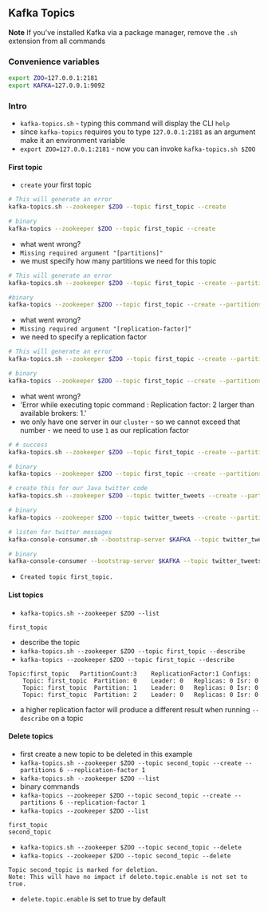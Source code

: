 ## Kafka Topics

**Note** If you've installed Kafka via a package manager, remove the `.sh` extension from all commands

### Convenience variables
```bash
export ZOO=127.0.0.1:2181
export KAFKA=127.0.0.1:9092
```

### Intro
- `kafka-topics.sh` - typing this command will display the CLI `help`
- since `kafka-topics` requires you to type `127.0.0.1:2181` as an argument make it an environment variable
- `export ZOO=127.0.0.1:2181` - now you can invoke `kafka-topics.sh $ZOO`

#### First topic

- `create` your first topic

```bash
# This will generate an error
kafka-topics.sh --zookeeper $ZOO --topic first_topic --create

# binary
kafka-topics --zookeeper $ZOO --topic first_topic --create
```
- what went wrong?
- `Missing required argument "[partitions]"`
- we must specify how many partitions we need for this topic

```bash
# This will generate an error
kafka-topics.sh --zookeeper $ZOO --topic first_topic --create --partitions 3

#binary
kafka-topics --zookeeper $ZOO --topic first_topic --create --partitions 3
```
- what went wrong?
- `Missing required argument "[replication-factor]"`
- we need to specify a replication factor

```bash
# This will generate an error
kafka-topics.sh --zookeeper $ZOO --topic first_topic --create --partitions 3 --replication-factor 2

# binary
kafka-topics --zookeeper $ZOO --topic first_topic --create --partitions 3 --replication-factor 2
```
- what went wrong?
- 'Error while executing topic command : Replication factor: 2 larger than available brokers: 1.'
- we only have one server in our `cluster` - so we cannot exceed that number - we need to use `1` as our replication factor

```bash
# # success
kafka-topics.sh --zookeeper $ZOO --topic first_topic --create --partitions 3 --replication-factor 1

# binary
kafka-topics --zookeeper $ZOO --topic first_topic --create --partitions 3 --replication-factor 1

# create this for our Java twitter code
kafka-topics.sh --zookeeper $ZOO --topic twitter_tweets --create --partitions 6 --replication-factor 1

# binary
kafka-topics --zookeeper $ZOO --topic twitter_tweets --create --partitions 6 --replication-factor 1

# listen for twitter messages
kafka-console-consumer.sh --bootstrap-server $KAFKA --topic twitter_tweets

# binary
kafka-console-consumer --bootstrap-server $KAFKA --topic twitter_tweets
```
- `Created topic first_topic.`

#### List topics
- `kafka-topics.sh --zookeeper $ZOO --list`

```
first_topic
```

- describe the topic
- `kafka-topics.sh --zookeeper $ZOO --topic first_topic --describe`
- `kafka-topics --zookeeper $ZOO --topic first_topic --describe`

```
Topic:first_topic	PartitionCount:3	ReplicationFactor:1	Configs:
	Topic: first_topic	Partition: 0	Leader: 0	Replicas: 0	Isr: 0
	Topic: first_topic	Partition: 1	Leader: 0	Replicas: 0	Isr: 0
	Topic: first_topic	Partition: 2	Leader: 0	Replicas: 0	Isr: 0
```

- a higher replication factor will produce a different result when running `--describe` on a topic

#### Delete topics
- first create a new topic to be deleted in this example
- `kafka-topics.sh --zookeeper $ZOO --topic second_topic --create --partitions 6 --replication-factor 1`
- `kafka-topics.sh --zookeeper $ZOO --list`
- binary commands
- `kafka-topics --zookeeper $ZOO --topic second_topic --create --partitions 6 --replication-factor 1`
- `kafka-topics --zookeeper $ZOO --list`

```
first_topic
second_topic
```

- `kafka-topics.sh --zookeeper $ZOO --topic second_topic --delete`
- `kafka-topics --zookeeper $ZOO --topic second_topic --delete`

```
Topic second_topic is marked for deletion.
Note: This will have no impact if delete.topic.enable is not set to true.
```

- `delete.topic.enable` is set to true by default
